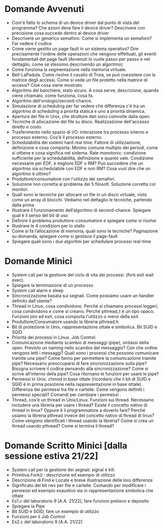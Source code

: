 # Domande Avvenuti
- Com'è fatto lo schema di un device driver dal punto di vista del programma? Che azioni deve fare il device driver? 	Descrivere con precisione cosa succede dentro al device driver
- Descrivere un generico semaforo. Come si implementa un semaforo? Far vedere il codice 
- Come viene gestito un page fault in un sistema operativo? Dire precisamente l'ordine delle operazioni che vengono effettuati, gli eventi fondamentali del page fault (Avvenuti lo vuole passo per passo e nel dettaglio, come se stessimo descrivendo un algoritmo) 
- Come funziona la segmentazione nella memoria virtuale.
- Bell-LaPadula. Come risolve il cavallo di Troia, se può coesistere con la matrice degli accessi. Come si vede un file protetto nella matrice di accessi? Cioè cosa viene mostrato 
- Algoritmo del banchiere, stato sicuro. A cosa serve, descrizione, quando viene chiamato, come funziona, cosa fa.
- Algoritmo dell'orologio/second-chance.
- Simulazione di scheduling per far vedere che differenza c'è tra un algoritmo di scheduling a priorità statica e uno a priorità dinamica.
- Apertura del file in Unix, che strutture dati sono coinvolte dalla open.
- Tecniche di allocazione del file su disco. Realizzazione dell'accesso diretto e costo.
- Trasferimento nello spazio di I/O: interazione tra processo interno e processo esterno. Cos'è il processo esterno.
- Schedulabilità dei sistemi hard real time. Fattore di utilizzazione, definizione e cosa comporta. Minimo comune multiplo dei periodi, come si ottiene e cosa significa nel sistema. Rate monotonic: condizione sufficiente per la schedulabilità, definizione e quanto vale. Condizione necessarie per EDF, è migliore EDF o RM? Può succedere che un algoritmo sia schedulabile con EDF e non RM? Cosa vuol dire che un algoritmo è ottimo? 
- Produttore/consumatore con l'utilizzo dei semafori.
- Soluzione non corretta al problema dei 5 filosofi. Soluzione corretta col monitor.  
- Quali sono le tecniche per allocare un file in un disco virtuale, visto come un array di blocchi. Vediamo nel dettaglio le tecniche, partendo dalla prima
- Illustrare il funzionamento dell’algoritmo di second-chance. Spiegare qual è il senso del bit di uso
-  Definire il problema produttore-consumatore e spiegare come si risolve
- Illustrare le 4 condizioni per lo stallo
- Come si fa l’allocazione di memoria, quali sono le tecniche? Paginazione su domanda, spiegare come si gestisce il page-fault
- Spiegare quali sono i due algoritmi per schedulare processi real-time

# Domande Minici
- System call per la gestione del ciclo di vita dei processi. (fork exit wait exec).
- Spiegare la terminazione di un processo
- System call alarm e sleep
- Sincronizzazione basata sui segnali. Come possiamo usare un handler definito dall'utente? 
- Thread in Linux, cosa condividono. Perché si chiamano processi leggeri, cosa condividono e come si creano. Perché pthread_t è un tipo opaco.
  Funzioni join ed exit, cosa comporta l'utilizzo o meno della exit.
- Produttore/Consumatore usando la libreria pthread.h
- Bit di protezione in Unix, rappresentazione ottale e simbolica. Bit SUID e SGID.
- Priorità dei processi in Linux. Job Control.
- Comunicazione mediante scambio di messaggi (pipe), sintassi della open. Previsto un naming nello scambio del messaggio? Con che ordine vengono letti i messaggi?  Quali sono i processi che possono comunicare tramite una pipe? 
Come fanno per permettere la comunicazione tramite pipe? Necessario preoccuparsi di fare sincronizzazione sulla pipe? Bisogna scrivere il codice pensando alla sincronizzazione? 
Come si scrive all'interno della pipe? Cosa ritornano le funzioni per usare le pipe?   
- Permessi in Unix. chmod in base ottale (ricordarsi che il bit di SUID e SGID è in prima posizione nella rappresentazione in base ottale). Differenza dei permessi tra file e cartelle. Come vengono definiti i permessi speciali? Comandi per cambiare i permessi .
- Thread, cos'è un thread in Unix/Linux. Funzioni sui thread. Necessario includere una libreria per usare i thread? Esiste il concetto nativo di thread in linux? Oppure è il programmatore a doverlo fare? Perché usiamo la libreria pthread invece del concetto nativo di thread di linux? Come vengono identificati i thread usando la libreria?
Come si crea un thread usando pthread? Come si termina il thread? 

# Domande Scritto Minici [dalla sessione estiva 21/22]
- System call per la gestione dei segnali: signal e kill. 
- Primitiva Fork() : descrizione ed esempio di utilizzo
- Descrizione di Find e Locate e breve illustrazione delle loro differenze
- Significato dei bit rwx per file e cartelle. Comando per modificare i permessi ed esempio esaustivo sia in rappresentazione simbolica che ottale
- Es1.c del laboratorio 9 [A.A. 21/22], fare funzioni prelievo e deposito 
- Spiegare la Pipe
- Bit SUID e SGID, fare un esempio di utilizzo
- Funzioni per il Job Control 
- Es2.c del laboratorio 9 [A.A. 21/22]


